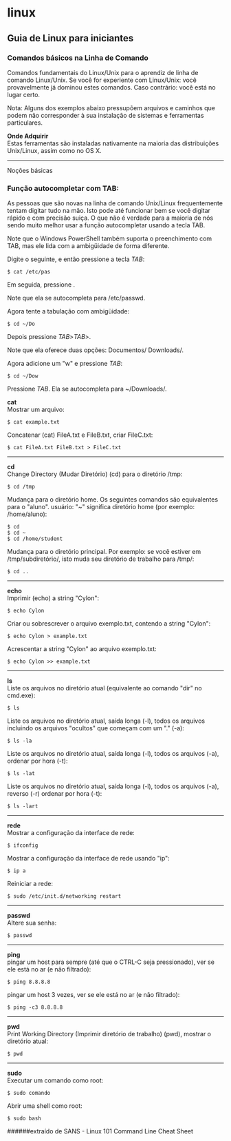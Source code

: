 # linux
## Guia de Linux para iniciantes 

### Comandos básicos na Linha de Comando
Comandos fundamentais do Linux/Unix para o aprendiz de linha de comando Linux/Unix. Se você for experiente com Linux/Unix: você provavelmente já dominou estes comandos. Caso contrário: você está no lugar certo.

Nota: Alguns dos exemplos abaixo pressupõem arquivos e caminhos que podem não corresponder à sua instalação de sistemas e ferramentas particulares.

**Onde Adquirir** </br>
Estas ferramentas são instaladas nativamente na maioria das distribuições Unix/Linux, assim como no OS X. 

---
Noções básicas

### Função autocompletar com TAB:</br>

As pessoas que são novas na linha de comando Unix/Linux frequentemente tentam digitar tudo na mão. Isto pode até funcionar bem se você digitar rápido e com precisão suiça.
O que não é verdade para a maioria de nós sendo muito melhor usar a função autocompletar usando a tecla TAB.

Note que o Windows PowerShell também suporta o preenchimento com TAB, mas ele lida com a ambigüidade de forma diferente. 

Digite o seguinte, e então pressione a tecla *TAB*:
```
$ cat /etc/pas
```

Em seguida, pressione <TAB>.

Note que ela se autocompleta para /etc/passwd.

Agora tente a tabulação com ambigüidade:
```
$ cd ~/Do
```

Depois pressione *TAB*>*TAB*>.

Note que ela oferece duas opções: Documentos/ Downloads/.

Agora adicione um "w" e pressione *TAB*:
```
$ cd ~/Dow
```
Pressione *TAB*. Ela se autocompleta para ~/Downloads/.

**cat** </br>
Mostrar um arquivo:
```
$ cat example.txt
```

Concatenar (cat) FileA.txt e FileB.txt, criar FileC.txt:

```
$ cat FileA.txt FileB.txt > FileC.txt
```

---
**cd** </br>
Change Directory (Mudar Diretório) (cd) para o diretório /tmp:
```
$ cd /tmp
```

Mudança para o diretório home. Os seguintes comandos são equivalentes para o "aluno".
usuário: "~" significa diretório home (por exemplo: /home/aluno):
```
$ cd
$ cd ~
$ cd /home/student
```

Mudança para o diretório principal. Por exemplo: se você estiver em /tmp/subdiretório/, isto
muda seu diretório de trabalho para /tmp/:
```
$ cd ..
```

---
**echo** </br>
Imprimir (echo) a string "Cylon":
```
$ echo Cylon
```

Criar ou sobrescrever o arquivo exemplo.txt, contendo a string "Cylon":
```
$ echo Cylon > example.txt
```

Acrescentar a string "Cylon" ao arquivo exemplo.txt:
```
$ echo Cylon >> example.txt
```

---
**ls** </br>
Liste os arquivos no diretório atual (equivalente ao comando "dir" no cmd.exe):

```
$ ls
```

Liste os arquivos no diretório atual, saída longa (-l), todos os arquivos incluindo os arquivos "ocultos" que começam com um "." (-a):
```
$ ls -la
```

Liste os arquivos no diretório atual, saída longa (-l), todos os arquivos (-a), ordenar por hora (-t):
```
$ ls -lat
```

Liste os arquivos no diretório atual, saída longa (-l), todos os arquivos (-a), reverso (-r) ordenar por hora (-t):
```
$ ls -lart
```

---
**rede** </br>
Mostrar a configuração da interface de rede:

```
$ ifconfig
```

Mostrar a configuração da interface de rede usando "ip":
```
$ ip a
```

Reiniciar a rede:
```
$ sudo /etc/init.d/networking restart
```

---
**passwd** </br>
Altere sua senha:
```
$ passwd
```

---
**ping** </br>
pingar um host para sempre (até que o CTRL-C seja pressionado), ver se ele está no ar (e não filtrado):
```
$ ping 8.8.8.8
```

pingar um host 3 vezes, ver se ele está no ar (e não filtrado):
```
$ ping -c3 8.8.8.8
```

---
**pwd** </br>
Print Working Directory (Imprimir diretório de trabalho) (pwd), mostrar o diretório atual:
```
$ pwd
```

---
**sudo** </br>
Executar um comando como root:
```
$ sudo comando
```

Abrir uma shell como root:
```
$ sudo bash
```



######extraído de SANS - Linux 101 Command Line Cheat Sheet
